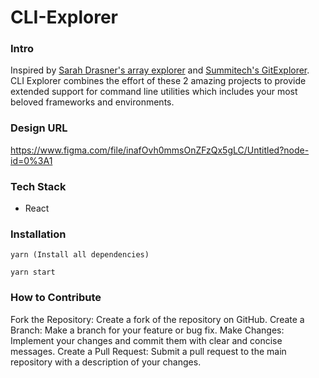 # CLI-Explorer

### Intro
Inspired by [Sarah Drasner's array explorer](https://github.com/sdras/array-explorer) and [Summitech's GitExplorer](https://github.com/summitech/gitexplorer). CLI Explorer combines the effort of these 2 amazing projects to provide extended support for command line utilities which includes your most beloved frameworks and environments.

### Design URL
https://www.figma.com/file/inafOvh0mmsOnZFzQx5gLC/Untitled?node-id=0%3A1

### Tech Stack

- React


### Installation
```
yarn (Install all dependencies)

yarn start
```

### How to Contribute

  Fork the Repository: Create a fork of the repository on GitHub.
    Create a Branch: Make a branch for your feature or bug fix.
    Make Changes: Implement your changes and commit them with clear and concise messages.
    Create a Pull Request: Submit a pull request to the main repository with a description of your changes.
